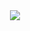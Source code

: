 <div align="center">
	<a href="https://paralez.vercel.app/">
	<img src="https://files.catbox.moe/38u2mv.png"/>
	</a>
</div>
